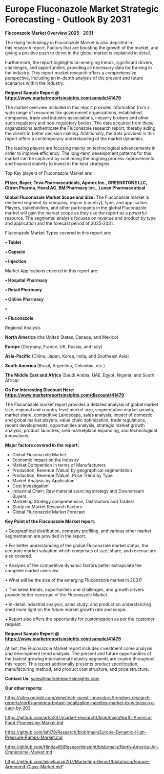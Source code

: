 # Europe Fluconazole Market Strategic Forecasting - Outlook By 2031

<Strong> Fluconazole Market Overview 2025 - 2031</strong>

The rising technology in Fluconazole Market is also depicted in this research report. Factors that are boosting the growth of the market, and giving a positive push to thrive in the global market is explained in detail.

Furthermore, the report highlights on emerging trends, significant drivers, challenges, and opportunities, providing all necessary data for thriving in the industry. This report market research offers a comprehensive perspective, including an in-depth analysis of the present and future scenarios within the industry.

<strong>Request Sample Report @ <a href=https://www.marketreportsinsights.com/sample/41479>https://www.marketreportsinsights.com/sample/41479</a></strong>

The market overview included in this report provides information from a wide range of resources like government organizations, established companies, trade and industry associations, industry brokers and other such regulatory and non-regulatory bodies. The data acquired from these organizations authenticate the Fluconazole research report, thereby aiding the clients in better decision making. Additionally, the data provided in this report offers a contemporary understanding of the market dynamics.

The leading players are focusing mainly on technological advancements in order to improve efficiency. The long-term development patterns for this market can be captured by continuing the ongoing process improvements and financial stability to invest in the best strategies.

Top Key players of Fluconazole Market are:

<strong>Pfizer, Bayer, Teva Pharmaceuticals, Apotex Inc., GREENSTONE LLC, Citron Pharma, Hexal AG, BM Pharmacy Inc., Lunan Pharmaceutical</strong>

<strong><b>Global Fluconazole Market Scope and Size:</b></strong>
The Fluconazole market is declared segment by company, region (country), type, and application. Players, stakeholders, and other participants in the global Fluconazole market will gain the market scope as they use the report as a powerful resource. The segmental analysis focuses on revenue and product by type and application and the forecast period of 2025-2031.

Fluconazole Market Types covered in this report are:

<strong>•  Tablet

•  Capsule

•  Injection</strong>

Market Applications covered in this report are:

<strong>•  Hospital Pharmacy

•  Retail Pharmacy

•  Online Pharmacy

•  

•  Fluconazole</strong> 

Regional Analysis

<strong>North America</strong> (the United States, Canada, and Mexico)

<strong>Europe</strong> (Germany, France, UK, Russia, and Italy)

<strong>Asia-Pacific</strong> (China, Japan, Korea, India, and Southeast Asia)

<strong>South America</strong> (Brazil, Argentina, Colombia, etc.)

<strong>The Middle East and Africa</strong> (Saudi Arabia, UAE, Egypt, Nigeria, and South Africa)

<strong>Go For Interesting Discount Here: <a href=https://www.marketreportsinsights.com/discount/41479>https://www.marketreportsinsights.com/discount/41479</a></strong>

The Fluconazole market report provides a detailed analysis of global market size, regional and country-level market size, segmentation market growth, market share, competitive Landscape, sales analysis, impact of domestic and global market players, value chain optimization, trade regulations, recent developments, opportunities analysis, strategic market growth analysis, product launches, area marketplace expanding, and technological innovations.

<strong><b>Major factors covered in the report:</b></strong>
<ul>
  <li>Global Fluconazole Market </li>
  <li>Economic Impact on the Industry</li>
  <li>Market Competition in terms of Manufacturers</li>
  <li>Production, Revenue (Value) by geographical segmentation</li>
  <li>Production, Revenue (Value), Price Trend by Type</li>
  <li>Market Analysis by Application</li>
  <li>Cost Investigation</li>
  <li>Industrial Chain, Raw material sourcing strategy and Downstream Buyers</li>
  <li>Marketing Strategy comprehension, Distributors and Traders</li>
  <li>Study on Market Research Factors</li>
  <li>Global Fluconazole Market Forecast</li>
</ul>

<strong><b>Key Point of the Fluconazole Market report:</b></strong>

• Geographical distribution, company profiling, and various other market segmentation are provided in the report.

• For better understanding of the global Fluconazole market status, the accurate market valuation which comprises of size, share, and revenue are also covered.

• Analysis of the competitive dynamic factors better extrapolate the complete market overview

• What will be the size of the emerging Fluconazole market in 2031?

• The latest trends, opportunities and challenges, and growth drivers provide better construal of the Fluconazole Market.

• In-detail industrial analysis, sales study, and production understanding shed more light on the future market growth rate and scope.

• Report also offers the opportunity for customization as per the customer request.

<strong>Request Sample Report @ <a href=https://www.marketreportsinsights.com/sample/41479>https://www.marketreportsinsights.com/sample/41479</a></strong>

At last, the Fluconazole Market report includes investment come analysis and development trend analysis. The present and future opportunities of the fastest growing international industry segments are coated throughout this report. This report additionally presents product specification, manufacturing method, and product cost structure, and price structure.

<strong>Contact Us:</strong>
sales@marketreportsinsights.com

<strong>Our other reports:</strong>

<a href=https://sites.google.com/view/tech-quest-innovators/trending-research-reports/north-america-breast-localization-needles-market-to-witness-xx-cagr-by-203>https://sites.google.com/view/tech-quest-innovators/trending-research-reports/north-america-breast-localization-needles-market-to-witness-xx-cagr-by-203</a>

<a href=https://github.com/arha237/market-research1/blob/main/North-America-Food-Processing-Market.md>https://github.com/arha237/market-research1/blob/main/North-America-Food-Processing-Market.md</a>

<a href=https://github.com/Ishi78/Research/blob/main/Europe-Dynamic-High-Pressure-Pumps-Market.md>https://github.com/Ishi78/Research/blob/main/Europe-Dynamic-High-Pressure-Pumps-Market.md</a>

<a href=https://github.com/Hindavii9/Researchinsight/blob/main/North-America-Air-Craniotome-Market.md>https://github.com/Hindavii9/Researchinsight/blob/main/North-America-Air-Craniotome-Market.md</a>

<a href=https://github.com/vijaykumar207/Marketing-Report/blob/main/Europe-Armoured-Glass-Market.md>https://github.com/vijaykumar207/Marketing-Report/blob/main/Europe-Armoured-Glass-Market.md</a>"
